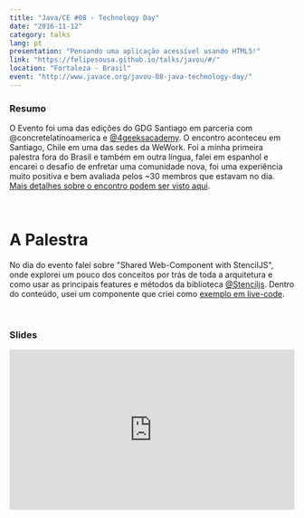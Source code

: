 ```yaml
---
title: "Java/CE #08 - Technology Day"
date: "2016-11-12"
category: talks
lang: pt
presentation: "Pensando uma aplicação acessível usando HTML5!"
link: "https://felipesousa.github.io/talks/javou/#/"
location: "Fortaleza - Brasil"
event: "http://www.javace.org/javou-08-java-technology-day/"
---
```


### Resumo

O Evento foi uma das edições do GDG Santiago em parceria com @concretelatinoamerica e [@4geeksacademy](https://www.4geeksacademy.co/). O encontro aconteceu em Santiago, Chile em uma das sedes da WeWork.
Foi a minha primeira palestra fora do Brasil e também em outra língua, falei em espanhol e encarei o desafio de enfretar uma comunidade nova, foi uma experiência muito positiva e bem avaliada pelos ~30 membros que estavam no dia. [Mais detalhes sobre o encontro podem ser visto aqui](https://www.meetup.com/gdg-santiago-chile/events/264634504/).

<br />

# A Palestra

No dia do evento falei sobre "Shared Web-Component with StencilJS", onde explorei um pouco dos conceitos por trás de toda a arquitetura e como usar as principais features e métodos da biblioteca [@Stenciljs](https://github.com/ionic-team/stencil). Dentro do conteúdo, usei um componente que criei como [exemplo em live-code](https://github.com/felipesousa/stencil-movie-card).

<br />

### Slides

<div style="left: 0; width: 100%; height: 0; position: relative; padding-bottom: 56.1972%;"><iframe src="https://speakerdeck.com/player/fc2c97556cc240f3a0d5c2431fac9f13" style="border: 0; top: 0; left: 0; width: 100%; height: 100%; position: absolute;" allowfullscreen scrolling="no" allow="encrypted-media"></iframe></div>
